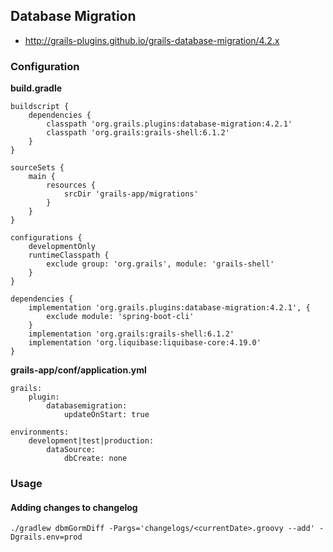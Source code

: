 
## Database Migration

- http://grails-plugins.github.io/grails-database-migration/4.2.x

### Configuration

**build.gradle**

    buildscript {
        dependencies {
            classpath 'org.grails.plugins:database-migration:4.2.1'
            classpath 'org.grails:grails-shell:6.1.2'    
        }
    }

    sourceSets {
        main {
            resources {
                srcDir 'grails-app/migrations'
            }
        }
    }

    configurations {
        developmentOnly
        runtimeClasspath {
            exclude group: 'org.grails', module: 'grails-shell'
        }
    }

    dependencies {
        implementation 'org.grails.plugins:database-migration:4.2.1', {
            exclude module: 'spring-boot-cli'
        }
        implementation 'org.grails:grails-shell:6.1.2'
        implementation 'org.liquibase:liquibase-core:4.19.0'
    }

**grails-app/conf/application.yml**

    grails:
        plugin:
            databasemigration:
                updateOnStart: true

    environments:
        development|test|production:
            dataSource:
                dbCreate: none
    
### Usage
#### Adding changes to changelog

    ./gradlew dbmGormDiff -Pargs='changelogs/<currentDate>.groovy --add' -Dgrails.env=prod

  
